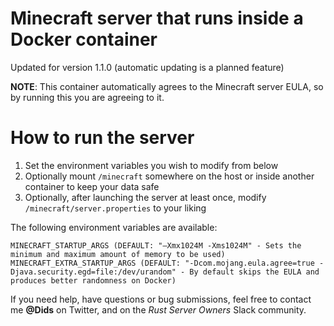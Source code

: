 # Minecraft server that runs inside a Docker container

Updated for version 1.1.0 (automatic updating is a planned feature)

**NOTE**: This container automatically agrees to the Minecraft server EULA, so by running this you are agreeing to it.

# How to run the server
1. Set the environment variables you wish to modify from below
2. Optionally mount ```/minecraft``` somewhere on the host or inside another container to keep your data safe
3. Optionally, after launching the server at least once, modify ```/minecraft/server.properties``` to your liking

The following environment variables are available:
```
MINECRAFT_STARTUP_ARGS (DEFAULT: "–Xmx1024M -Xms1024M" - Sets the minimum and maximum amount of memory to be used)
MINECRAFT_EXTRA_STARTUP_ARGS (DEFAULT: "-Dcom.mojang.eula.agree=true -Djava.security.egd=file:/dev/urandom" - By default skips the EULA and produces better randomness on Docker)
```

If you need help, have questions or bug submissions, feel free to contact me **@Dids** on Twitter, and on the *Rust Server Owners* Slack community.
